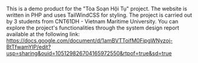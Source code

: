 This is a demo product for the "Tòa Soạn Hội Tụ" project.
The website is written in PHP and uses TailWindCSS for styling.
The project is carried out by 3 students from CNT61DH - Vietnam Maritime University.
You can explore the project's functionalities through the system design report available at the following link: https://docs.google.com/document/d/1amBVTToifM0FipgWNyzoj-BtTfwamYIP/edit?usp=sharing&ouid=105129826704165972550&rtpof=true&sd=true
